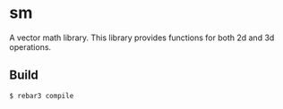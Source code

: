 sm
=====

A vector math library. This library provides functions for both 2d and 3d
operations. 

Build
-----

    $ rebar3 compile
